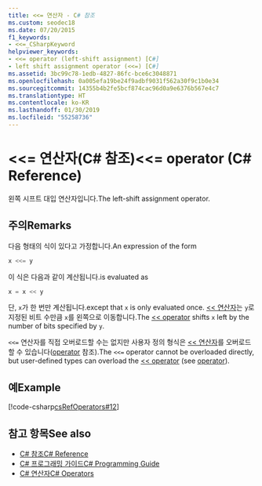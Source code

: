 ```yaml
---
title: <<= 연산자 - C# 참조
ms.custom: seodec18
ms.date: 07/20/2015
f1_keywords:
- <<=_CSharpKeyword
helpviewer_keywords:
- <<= operator (left-shift assignment) [C#]
- left shift assignment operator (<<=) [C#]
ms.assetid: 3bc99c78-1edb-4827-86fc-bce6c3048871
ms.openlocfilehash: 0a005efa19be24f9adbf9031f562a30f9c1b0e34
ms.sourcegitcommit: 14355b4b2fe5bcf874cac96d0a9e6376b567e4c7
ms.translationtype: HT
ms.contentlocale: ko-KR
ms.lasthandoff: 01/30/2019
ms.locfileid: "55258736"
---
```

# <a name="-operator-c-reference"></a><span data-ttu-id="115b5-102">\<\<= 연산자(C# 참조)</span><span class="sxs-lookup"><span data-stu-id="115b5-102">\<\<= operator (C# Reference)</span></span>

<span data-ttu-id="115b5-103">왼쪽 시프트 대입 연산자입니다.</span><span class="sxs-lookup"><span data-stu-id="115b5-103">The left-shift assignment operator.</span></span>

## <a name="remarks"></a><span data-ttu-id="115b5-104">주의</span><span class="sxs-lookup"><span data-stu-id="115b5-104">Remarks</span></span>

<span data-ttu-id="115b5-105">다음 형태의 식이 있다고 가정합니다.</span><span class="sxs-lookup"><span data-stu-id="115b5-105">An expression of the form</span></span>

```csharp
x <<= y
```

<span data-ttu-id="115b5-106">이 식은 다음과 같이 계산됩니다.</span><span class="sxs-lookup"><span data-stu-id="115b5-106">is evaluated as</span></span>

```csharp
x = x << y
```

<span data-ttu-id="115b5-107">단, `x`가 한 번만 계산됩니다.</span><span class="sxs-lookup"><span data-stu-id="115b5-107">except that `x` is only evaluated once.</span></span> <span data-ttu-id="115b5-108">[<< 연산자](left-shift-operator.md)는 `y`로 지정된 비트 수만큼 `x`를 왼쪽으로 이동합니다.</span><span class="sxs-lookup"><span data-stu-id="115b5-108">The [<< operator](left-shift-operator.md) shifts `x` left by the number of bits specified by `y`.</span></span>

<span data-ttu-id="115b5-109">`<<=` 연산자를 직접 오버로드할 수는 없지만 사용자 정의 형식은 [<< 연산자](left-shift-operator.md)를 오버로드할 수 있습니다([operator](../keywords/operator.md) 참조).</span><span class="sxs-lookup"><span data-stu-id="115b5-109">The `<<=` operator cannot be overloaded directly, but user-defined types can overload the [<< operator](left-shift-operator.md) (see [operator](../keywords/operator.md)).</span></span>

## <a name="example"></a><span data-ttu-id="115b5-110">예</span><span class="sxs-lookup"><span data-stu-id="115b5-110">Example</span></span>

[!code-csharp[csRefOperators#12](~/samples/snippets/csharp/VS_Snippets_VBCSharp/csrefOperators/CS/csrefOperators.cs#12)]

## <a name="see-also"></a><span data-ttu-id="115b5-111">참고 항목</span><span class="sxs-lookup"><span data-stu-id="115b5-111">See also</span></span>

- [<span data-ttu-id="115b5-112">C# 참조</span><span class="sxs-lookup"><span data-stu-id="115b5-112">C# Reference</span></span>](../index.md)
- [<span data-ttu-id="115b5-113">C# 프로그래밍 가이드</span><span class="sxs-lookup"><span data-stu-id="115b5-113">C# Programming Guide</span></span>](../../programming-guide/index.md)
- [<span data-ttu-id="115b5-114">C# 연산자</span><span class="sxs-lookup"><span data-stu-id="115b5-114">C# Operators</span></span>](index.md)
